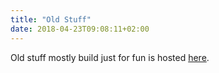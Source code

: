 ```yaml
---
title: "Old Stuff"
date: 2018-04-23T09:08:11+02:00
---
```


Old stuff mostly build just for fun is hosted [here][8].

[8]:  http://sxs.weltraumschaf.de/
